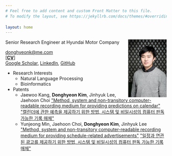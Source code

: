 ```yaml
---
# Feel free to add content and custom Front Matter to this file.
# To modify the layout, see https://jekyllrb.com/docs/themes/#overriding-theme-defaults

layout: home
---
```

<img align="right" width="120" height="180" src="/donghyeon_kim.jpg">Senior Research Engineer at Hyundai Motor Company 
 
[donghyeonk@me.com](mailto:donghyeonk@me.com)  
[[__CV__]](/CV.pdf)  
[Google Scholar](https://scholar.google.co.kr/citations?user=xXtpg50AAAAJ&hl=en), [LinkedIn](https://www.linkedin.com/in/donghyeonk/), [GitHub](https://github.com/donghyeonk)
* Research Interests
    * Natural Language Processing
    * Bioinformatics
* Patents
    * Jaewoo Kang, **Donghyeon Kim**, Jinhyuk Lee, Jaehoon Choi ["Method, system and non-transitory computer-readable recording medium for providing predictions on calendar"](https://patents.google.com/patent/US20180174108A1/) ["캘린더에 관한 예측을 제공하기 위한 방법, 시스템 및 비일시성의 컴퓨터 판독 가능한 기록 매체"](https://patents.google.com/patent/KR20180070912A/)
    * Yunjeong Min, Jaehoon Choi, **Donghyeon Kim**, Jinhyuk Lee ["Method, system and non-transitory computer-readable recording medium for providing schedule-related advertisements"](https://patents.google.com/patent/US20180174191A1/) ["일정과 연관된 광고를 제공하기 위한 방법, 시스템 및 비일시성의 컴퓨터 판독 가능한 기록 매체"](https://patents.google.com/patent/KR20180070921A/)
